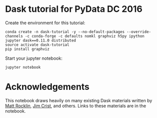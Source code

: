 # Dask tutorial for PyData DC 2016

Create the environment for this tutorial:

```
conda create -n dask-tutorial -y --no-default-packages --override-channels -c conda-forge -c defaults nomkl graphviz h5py ipython jupyter dask==0.11.0 distributed
source activate dask-tutorial
pip install graphviz
```

Start your jupyter notebook:

```
jupyter notebook
```

# Acknowledgements

This notebook draws heavily on many existing Dask materials written by [Matt Rocklin](https://github.com/mrocklin), [Jim Crist](https://github.com/jcrist), and others. Links to these materials are in the notebook.
